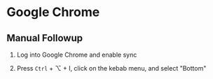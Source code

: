 # Google Chrome

## Manual Followup

1. Log into Google Chrome and enable sync

2. Press `Ctrl` + ⌥ + I, click on the kebab menu, and select "Bottom"
